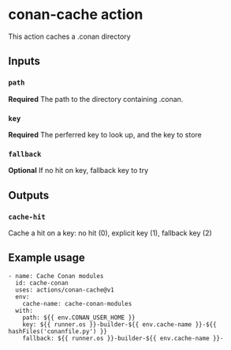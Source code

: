 # conan-cache action

This action caches a .conan directory

## Inputs

### `path`

**Required** The path to the directory containing .conan.

### `key`

**Required** The perferred key to look up, and the key to store

### `fallback`

**Optional** If no hit on key, fallback key to try

## Outputs

### `cache-hit`

Cache a hit on a key: no hit (0), explicit key (1), fallback key (2)

## Example usage
~~~~
- name: Cache Conan modules
  id: cache-conan
  uses: actions/conan-cache@v1
  env:
    cache-name: cache-conan-modules
  with:
    path: ${{ env.CONAN_USER_HOME }}
    key: ${{ runner.os }}-builder-${{ env.cache-name }}-${{ hashFiles('conanfile.py') }}
    fallback: ${{ runner.os }}-builder-${{ env.cache-name }}-
~~~~
